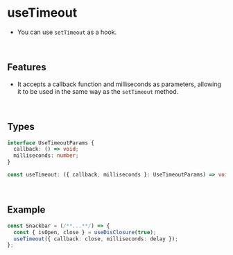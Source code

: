 # useTimeout

- You can use `setTimeout` as a hook.

<br/>

## Features

- It accepts a callback function and milliseconds as parameters, allowing it to be used in the same way as the `setTimeout` method.

<br/>

## Types

```typescript
interface UseTimeoutParams {
  callback: () => void;
  milliseconds: number;
}

const useTimeout: ({ callback, milliseconds }: UseTimeoutParams) => void;
```

<br/>

## Example

```typescript
const Snackbar = (/**...**/) => {
  const { isOpen, close } = useDisClosure(true);
  useTimeout({ callback: close, milliseconds: delay });
};
```
